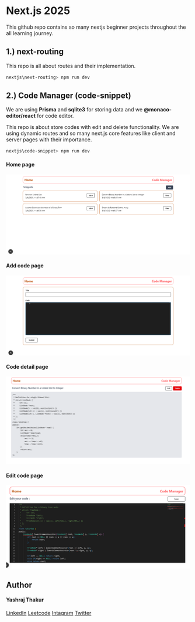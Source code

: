 # Next.js 2025

This github repo contains so many nextjs beginner projects throughout the all learning journey.

## 1.) next-routing

This repo is all about routes and their implementation.

```bash
nextjs\next-routing> npm run dev
```

## 2.) Code Manager (code-snippet)
We are using **Prisma** and **sqlite3** for storing data and we **@monaco-editor/react** for code editor.

This repo is about store codes with edit and delete functionality. We are using dynamic routes and so many next.js core features like client and server pages with their importance. 

```bash
nextjs\code-snippet> npm run dev
```
#### Home page
![code_manager_home](image.png)
#### Add code page
![Add_code](image-1.png)
#### Code detail page
![view_code](image-2.png)
#### Edit code page
![edit_code](image-3.png)

## Author
#### Yashraj Thakur
[LinkedIn](https://www.linkedin.com/in/yash-raj-06710020a/)
[Leetcode](https://leetcode.com/u/iyashraj/)
[Intagram](https://instagram.com/yashdotraj/)
[Twitter](https://x.com/singlethreaddev/)
